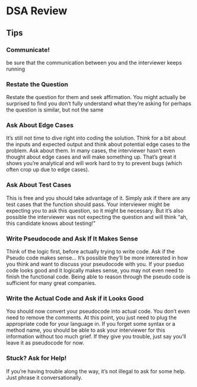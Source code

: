 # DSA Review

## Tips 

### Communicate!
be sure that the communication between you and the interviewer keeps running 

### Restate the Question

 Restate the question for them and seek affirmation. You might actually be surprised to find you don’t fully understand what they’re asking for perhaps the question is similar, but not the same 

### Ask About Edge Cases

It’s still not time to dive right into coding the solution. Think for a bit about the inputs and expected output and think about potential edge cases to the problem. Ask about them. In many cases, the interviewer hasn’t even thought about edge cases and will make something up. That’s great it shows you’re analytical and will work hard to try to prevent bugs (which often crop up due to edge cases).

### Ask About Test Cases

This is free and you should take advantage of it. Simply ask if there are any test cases that the function should pass. Your interviewer might be expecting you to ask this question, so it might be necessary. But it’s also possible the interviewer was not expecting the question and will think “ah, this candidate knows about testing!”

### Write Pseudocode and Ask If It Makes Sense
Think of the logic first, before actually trying to write code.
Ask if the Pseudo code makes sense… It’s possible they’ll be more interested in how you think and want to discuss your pseudocode with you.
If your pseduo code looks good and it logically makes sense, you may not even need to finish the functional code. Being able to reason through the pseudo code is sufficient for many great companies.


### Write the Actual Code and Ask if it Looks Good

You should now convert your pseudocode into actual code. You don’t even need to remove the comments. At this point, you just need to plug the appropriate code for your language in. If you forget some syntax or a method name, you should be able to ask your interviewer for this information without too much grief. If they give you trouble, just say you’ll leave it as pseudocode for now.

### Stuck? Ask for Help!
If you’re having trouble along the way, it’s not illegal to ask for some help. Just phrase it conversationally. 